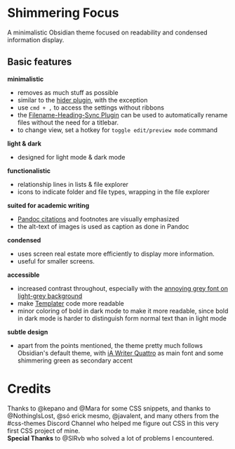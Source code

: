 # Shimmering Focus
A minimalistic Obsidian theme focused on readability and condensed information display.

## Basic features
**minimalistic**
- removes as much stuff as possible
- similar to the [hider plugin](https://github.com/kepano/obsidian-hider), with the exception 
- use `cmd + ,` to access the settings without ribbons
- the [Filename-Heading-Sync Plugin](https://github.com/dvcrn/obsidian-filename-heading-sync) can be used to automatically rename files without the need for a titlebar.
- to change view, set a hotkey for `toggle edit/preview mode` command

**light & dark**
- designed for light mode & dark mode

**functionalistic**
- relationship lines in lists & file explorer
- icons to indicate folder and file types, wrapping in the file explorer

**suited for academic writing**
- [Pandoc citations](https://pandoc.org/MANUAL.html#citations-in-note-styles) and footnotes are visually emphasized
- the alt-text of images is used as caption as done in Pandoc

**condensed**
- uses screen real estate more efficiently to display more information. 
- useful for smaller screens.

**accessible**
- increased contrast throughout, especially with the [annoying grey font on light-grey background](https://forum.obsidian.md/t/enhance-default-color-contrast-of-the-icons/23045/3)
- make [Templater](https://github.com/SilentVoid13/Templater) code more readable
- minor coloring of bold in dark mode to make it more readable, since bold in dark mode is harder to distinguish form normal text than  in light mode

**subtle design**  
- apart from the points mentioned, the theme pretty much follows Obsidian's default theme, with [iA Writer Quattro](https://github.com/iaolo/iA-Fonts/tree/master/iA%20Writer%20Quattro) as main font and some shimmering green as secondary accent

# Credits
Thanks to @kepano and @Mara for some CSS snippets, and thanks to @NothingIsLost, @só erick mesmo, @javalent, and many others from the #css-themes Discord Channel who helped me figure out CSS in this very first CSS project of mine.  
**Special Thanks** to @SlRvb who solved a lot of problems I encountered.
